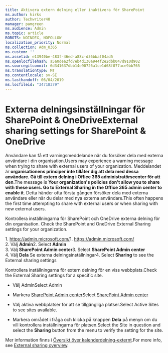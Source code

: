 ```yaml
---
title: Aktivera extern delning eller inaktivera för SharePoint
ms.author: kirks
author: Techwriter40
manager: pamgreen
ms.audience: Admin
ms.topic: article
ROBOTS: NOINDEX, NOFOLLOW
localization_priority: Normal
ms.collection: Adm_O365
ms.custom: ''
ms.assetid: e13940be-483f-46ed-a88c-d36bbaf04ad5
ms.openlocfilehash: a5a0dea2fd7eb4d130a944f2e2dbb047d910d902
ms.sourcegitcommit: 6d341637dbb14e90726a1ce1d68f077ace9bb765
ms.translationtype: MT
ms.contentlocale: sv-SE
ms.lasthandoff: 06/04/2019
ms.locfileid: "34718379"
---
```

# <a name="external-sharing-settings-for-sharepoint--onedrive"></a><span data-ttu-id="85cd2-102">Externa delningsinställningar för SharePoint & OneDrive</span><span class="sxs-lookup"><span data-stu-id="85cd2-102">External sharing settings for SharePoint & OneDrive</span></span>

<span data-ttu-id="85cd2-103">Användare kan få ett varningsmeddelande när du försöker dela med externa användare i din organisation.</span><span class="sxs-lookup"><span data-stu-id="85cd2-103">Users may experience a warning message when trying to share with external users of your organization.</span></span> <span data-ttu-id="85cd2-104">Meddelandet är **organisationens principer inte tillåter dig att dela med dessa användare. Gå till extern delning i Office 365 administratörscenter för att den**.</span><span class="sxs-lookup"><span data-stu-id="85cd2-104">The message is **Your organization's policies don't allow you to share with these users. Go to External Sharing in the Office 365 admin center to enable it**.</span></span> <span data-ttu-id="85cd2-105">Detta händer ofta första gången försöker dela med externa användare eller när du delar med nya externa användare.</span><span class="sxs-lookup"><span data-stu-id="85cd2-105">This often happens the first time attempting to share with external users or when sharing with new external users.</span></span>

<span data-ttu-id="85cd2-106">Kontrollera inställningarna för SharePoint och OneDrive externa delning för din organisation.&nbsp;</strong></span><span class="sxs-lookup"><span data-stu-id="85cd2-106">Check the SharePoint and OneDrive External Sharing settings for your organization.&nbsp;</strong></span></span></p> <p><span data-ttu-id="85cd2-107">1.&nbsp;<a href="https://admin.microsoft.com/AdminPortal/Home#/homepage">https://admin.microsoft.com/</a></span><span class="sxs-lookup"><span data-stu-id="85cd2-107">1.&nbsp;<a href="https://admin.microsoft.com/AdminPortal/Home#/homepage">https://admin.microsoft.com/</a></span></span><br /><span data-ttu-id="85cd2-108">2. Välj <strong>Admin</strong></span><span class="sxs-lookup"><span data-stu-id="85cd2-108">2. Select <strong>Admin</strong></span></span><br /><span data-ttu-id="85cd2-109">3. Välj <strong>SharePoint Admin center</strong></span><span class="sxs-lookup"><span data-stu-id="85cd2-109">3. Select <strong>SharePoint Admin center</strong></span></span><br /><span data-ttu-id="85cd2-110">4. Välj <strong>Dela</strong> Se externa delningsinställningar</span><span class="sxs-lookup"><span data-stu-id="85cd2-110">4. Select <strong>Sharing</strong> to see the External sharing settings</span></span>

<span data-ttu-id="85cd2-111">Kontrollera inställningarna för extern delning för en viss webbplats.</span><span class="sxs-lookup"><span data-stu-id="85cd2-111">Check the External Sharing settings for a specific site.</span></span>

- <span data-ttu-id="85cd2-112">Välj Admin</span><span class="sxs-lookup"><span data-stu-id="85cd2-112">Select Admin</span></span>

- <span data-ttu-id="85cd2-113">Markera [SharePoint Admin center](https://admin.microsoft.com/AdminPortal/Home#/homepage">https://admin.microsoft.com/)</span><span class="sxs-lookup"><span data-stu-id="85cd2-113">Select [SharePoint Admin center](https://admin.microsoft.com/AdminPortal/Home#/homepage">https://admin.microsoft.com/)</span></span>

- <span data-ttu-id="85cd2-114">Välj aktiva webbplatser för att se tillgängliga platser.</span><span class="sxs-lookup"><span data-stu-id="85cd2-114">Select Active Sites to see sites available.</span></span>
- <span data-ttu-id="85cd2-115">Markera området i fråga och klicka på knappen **Dela** på menyn om du vill kontrollera inställningarna för platsen.</span><span class="sxs-lookup"><span data-stu-id="85cd2-115">Select the Site in question and select the **Sharing** button from the menu to verify the setting for the site.</span></span>

<span data-ttu-id="85cd2-116">Mer information finns i [Översikt över kalenderdelning-externt](https://docs.microsoft.com/en-us/sharepoint/external-sharing-overview).</span><span class="sxs-lookup"><span data-stu-id="85cd2-116">For more info, see [External sharing overview](https://docs.microsoft.com/en-us/sharepoint/external-sharing-overview).</span></span>